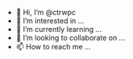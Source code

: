 - 👋 Hi, I’m @ctrwpc
- 👀 I’m interested in ...
- 🌱 I’m currently learning ...
- 💞️ I’m looking to collaborate on ...
- 📫 How to reach me ...

<!---
ctrwpc/ctrwpc is a ✨ special ✨ repository because its `README.md` (this file) appears on your GitHub profile.
You can click the Preview link to take a look at your changes.
--->
